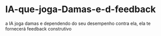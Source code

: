 # IA-que-joga-Damas-e-d-feedback
a IA joga damas e dependendo do seu desempenho contra ela, ela te fornecerá feedback construtivo
